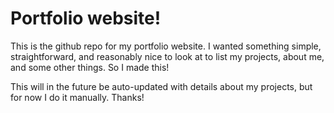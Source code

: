 # Portfolio website!
This is the github repo for my portfolio website. I wanted something simple, straightforward, and reasonably nice to look at to list my projects, about me, and some other things. So I made this!

This will in the future be auto-updated with details about my projects, but for now I do it manually. Thanks!
